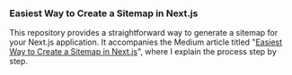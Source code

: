 ### Easiest Way to Create a Sitemap in Next.js

This repository provides a straightforward way to generate a sitemap for your Next.js application. It accompanies the Medium article titled "[Easiest Way to Create a Sitemap in Next.js](https://medium.com/@matsenkodenis/easiest-way-to-create-a-sitemap-in-next-js-764e8c3db9ce)", where I explain the process step by step.
